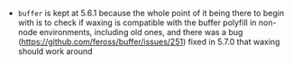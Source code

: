 - `buffer` is kept at 5.6.1 because the whole point of it being there to begin with is to check if waxing is compatible
  with the buffer polyfill in non-node environments, including old ones, and there was a bug
  (https://github.com/feross/buffer/issues/251) fixed in 5.7.0 that waxing should work around
